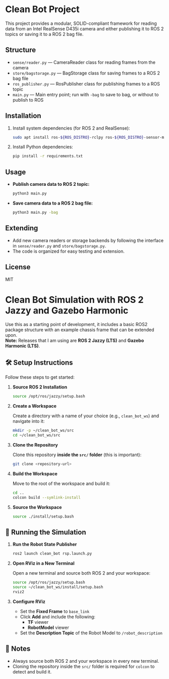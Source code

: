 # Clean Bot Project

This project provides a modular, SOLID-compliant framework for reading data from an Intel RealSense D435i camera and either publishing it to ROS 2 topics or saving it to a ROS 2 bag file.

## Structure

- `sense/reader.py` — CameraReader class for reading frames from the camera
- `store/bagstorage.py` — BagStorage class for saving frames to a ROS 2 bag file
- `ros_publisher.py` — RosPublisher class for publishing frames to a ROS topic
- `main.py` — Main entry point; run with `-bag` to save to bag, or without to publish to ROS

## Installation

1. Install system dependencies (for ROS 2 and RealSense):
   ```sh
   sudo apt install ros-${ROS_DISTRO}-rclpy ros-${ROS_DISTRO}-sensor-msgs ros-${ROS_DISTRO}-cv-bridge
   ```
2. Install Python dependencies:
   ```sh
   pip install -r requirements.txt
   ```

## Usage

- **Publish camera data to ROS 2 topic:**
  ```sh
  python3 main.py
  ```
- **Save camera data to a ROS 2 bag file:**
  ```sh
  python3 main.py -bag
  ```

## Extending
- Add new camera readers or storage backends by following the interface in `sense/reader.py` and `store/bagstorage.py`.
- The code is organized for easy testing and extension.

## License
MIT

# Clean Bot Simulation with ROS 2 Jazzy and Gazebo Harmonic

Use this as a starting point of development, it includes a basic ROS2 package structure with an example chassis frame that can be extended upon.  
**Note:** Releases that I am using are **ROS 2 Jazzy (LTS)** and **Gazebo Harmonic (LTS)**.

## 🛠️ Setup Instructions

Follow these steps to get started:

1. **Source ROS 2 Installation**

   ```bash
   source /opt/ros/jazzy/setup.bash
   ```

2. **Create a Workspace**

   Create a directory with a name of your choice (e.g., `clean_bot_ws`) and navigate into it:

   ```bash
   mkdir -p ~/clean_bot_ws/src
   cd ~/clean_bot_ws/src
   ```

3. **Clone the Repository**

   Clone this repository **inside the `src/` folder** (this is important):

   ```bash
   git clone <repository-url>
   ```

4. **Build the Workspace**

   Move to the root of the workspace and build it:

   ```bash
   cd ..
   colcon build --symlink-install
   ```

5. **Source the Workspace**

   ```bash
   source ./install/setup.bash
   ```

## 🚀 Running the Simulation

1. **Run the Robot State Publisher**

   ```bash
   ros2 launch clean_bot rsp.launch.py
   ```

2. **Open RViz in a New Terminal**

   Open a new terminal and source both ROS 2 and your workspace:

   ```bash
   source /opt/ros/jazzy/setup.bash
   source ~/clean_bot_ws/install/setup.bash
   rviz2
   ```

3. **Configure RViz**

   - Set the **Fixed Frame** to `base_link`
   - Click **Add** and include the following:
     - **TF** viewer
     - **RobotModel** viewer
   - Set the **Description Topic** of the Robot Model to `/robot_description`

## 📌 Notes

- Always source both ROS 2 and your workspace in every new terminal.
- Cloning the repository inside the `src/` folder is required for `colcon` to detect and build it.
